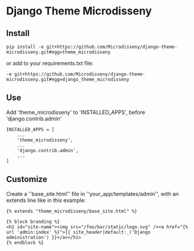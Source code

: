 Django Theme Microdisseny
=========================

Install
-------

```
pip install -e git+https://github.com/Microdisseny/django-theme-microdisseny.git#egg=theme_microdisseny
```

or add to your requirements.txt file:

```
-e git+https://github.com/Microdisseny/django-theme-microdisseny.git#egg=django_theme_microdisseny
```

Use
---

Add 'theme_microdisseny' to 'INSTALLED_APPS', before 'django.contrib.admin'

```
INSTALLED_APPS = [
    ...
    'theme_microdisseny',
    ...
    'django.contrib.admin',
    ...
]
```


Customize
---------

Create a ''base_site.html'' file in ''your_app/templates/admin'', with an extends line like in this example:

```
{% extends "theme_microdisseny/base_site.html" %}

{% block branding %}
<h1 id="site-name"><img src="/foo/bar/static/logo.svg" /><a href="{% url 'admin:index' %}">{{ site_header|default:_('Django administration') }}</a></h1>
{% endblock %}
```

